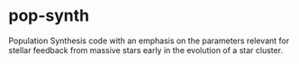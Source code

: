 # pop-synth
 Population Synthesis code with an emphasis on the parameters relevant for stellar feedback from massive stars early in the evolution of a star cluster.
